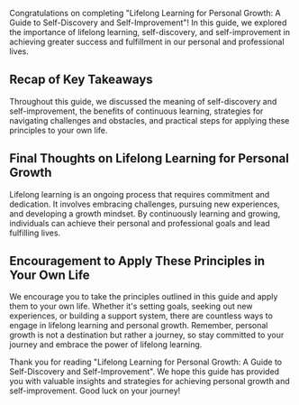 
Congratulations on completing "Lifelong Learning for Personal Growth: A Guide to Self-Discovery and Self-Improvement"! In this guide, we explored the importance of lifelong learning, self-discovery, and self-improvement in achieving greater success and fulfillment in our personal and professional lives.

Recap of Key Takeaways
----------------------

Throughout this guide, we discussed the meaning of self-discovery and self-improvement, the benefits of continuous learning, strategies for navigating challenges and obstacles, and practical steps for applying these principles to your own life.

Final Thoughts on Lifelong Learning for Personal Growth
-------------------------------------------------------

Lifelong learning is an ongoing process that requires commitment and dedication. It involves embracing challenges, pursuing new experiences, and developing a growth mindset. By continuously learning and growing, individuals can achieve their personal and professional goals and lead fulfilling lives.

Encouragement to Apply These Principles in Your Own Life
--------------------------------------------------------

We encourage you to take the principles outlined in this guide and apply them to your own life. Whether it's setting goals, seeking out new experiences, or building a support system, there are countless ways to engage in lifelong learning and personal growth. Remember, personal growth is not a destination but rather a journey, so stay committed to your journey and embrace the power of lifelong learning.

Thank you for reading "Lifelong Learning for Personal Growth: A Guide to Self-Discovery and Self-Improvement". We hope this guide has provided you with valuable insights and strategies for achieving personal growth and self-improvement. Good luck on your journey!
